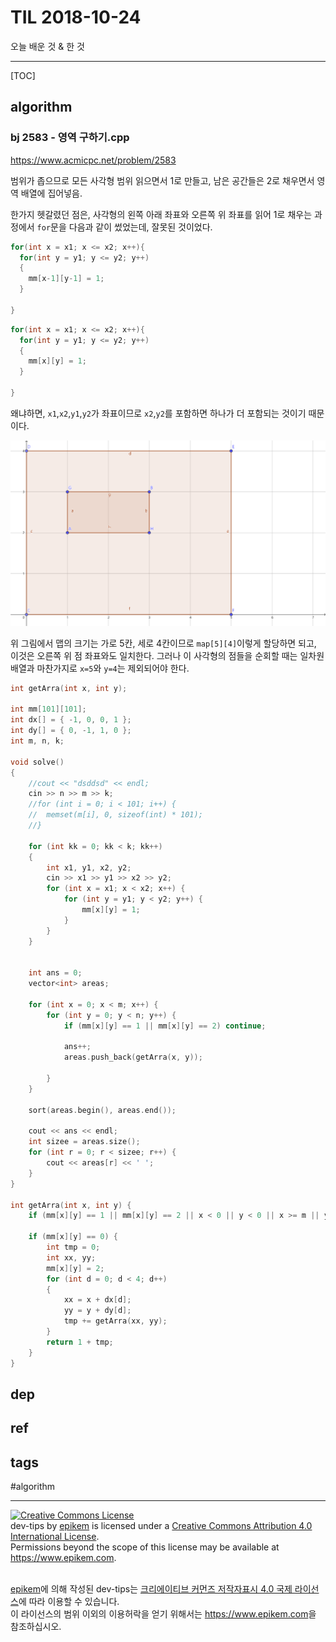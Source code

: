 # TIL 2018-10-24

오늘 배운 것 & 한 것

--------------------------

[TOC]

## algorithm

### bj 2583 - 영역 구하기.cpp
https://www.acmicpc.net/problem/2583

범위가 좁으므로 모든 사각형 범위 읽으면서 1로 만들고,
남은 공간들은 2로 채우면서 영역 배열에 집어넣음.

한가지 헷갈렸던 점은, 사각형의 왼쪽 아래 좌표와 오른쪽 위 좌표를 읽어 1로 채우는 과정에서 `for`문을 다음과 같이 썼었는데, 잘못된 것이었다.

```cpp
for(int x = x1; x <= x2; x++){
  for(int y = y1; y <= y2; y++)
  {
    mm[x-1][y-1] = 1;
  }
  
}
```

```cpp
for(int x = x1; x <= x2; x++){
  for(int y = y1; y <= y2; y++)
  {
    mm[x][y] = 1;
  }
  
}
```

왜냐하면, `x1`,`x2`,`y1`,`y2`가 좌표이므로 `x2`,`y2`를 포함하면 하나가 더 포함되는 것이기 때문이다.

![Geogebra image](2018-10-24-img1.png "Geogebra image")

위 그림에서 맵의 크기는 가로 5칸, 세로 4칸이므로 `map[5][4]`이렇게 할당하면 되고, 이것은 오른쪽 위 점 좌표와도 일치한다. 그러나 이 사각형의 점들을 순회할 때는 일차원 배열과 마찬가지로 `x=5`와 `y=4`는 제외되어야 한다.

```cpp
int getArra(int x, int y);

int mm[101][101];
int dx[] = { -1, 0, 0, 1 };
int dy[] = { 0, -1, 1, 0 };
int m, n, k;

void solve()
{
	//cout << "dsddsd" << endl;
	cin >> n >> m >> k;
	//for (int i = 0; i < 101; i++) {
	//	memset(m[i], 0, sizeof(int) * 101);
	//}

	for (int kk = 0; kk < k; kk++)
	{
		int x1, y1, x2, y2;
		cin >> x1 >> y1 >> x2 >> y2;
		for (int x = x1; x < x2; x++) {
			for (int y = y1; y < y2; y++) {
				mm[x][y] = 1;
			}
		}
	}

	
	int ans = 0;
	vector<int> areas;
	
	for (int x = 0; x < m; x++) {
		for (int y = 0; y < n; y++) {
			if (mm[x][y] == 1 || mm[x][y] == 2) continue;

			ans++;
			areas.push_back(getArra(x, y));

		}
	}

	sort(areas.begin(), areas.end());

	cout << ans << endl;
	int sizee = areas.size();
	for (int r = 0; r < sizee; r++) {
		cout << areas[r] << ' ';
	}
}

int getArra(int x, int y) {
	if (mm[x][y] == 1 || mm[x][y] == 2 || x < 0 || y < 0 || x >= m || y >= n) return 0;

	if (mm[x][y] == 0) {
		int tmp = 0;
		int xx, yy;
		mm[x][y] = 2;
		for (int d = 0; d < 4; d++)
		{
			xx = x + dx[d];
			yy = y + dy[d];
			tmp += getArra(xx, yy);
		}
		return 1 + tmp;
	}
}
```

## dep

## ref

## tags
  #algorithm



--------------------------


<!-- license start -->

<a rel="license" href="http://creativecommons.org/licenses/by/4.0/"><img alt="Creative Commons License" style="border-width:0" src="https://i.creativecommons.org/l/by/4.0/88x31.png" /></a>
<br /><span xmlns:dct="http://purl.org/dc/terms/" property="dct:title">dev-tips</span> by <a xmlns:cc="http://creativecommons.org/ns#" href="https://www.github.com/epikem/dev-tips" property="cc:attributionName" rel="cc:attributionURL">epikem</a> is licensed under a <a rel="license" href="http://creativecommons.org/licenses/by/4.0/">Creative Commons Attribution 4.0 International License</a>.<br />Permissions beyond the scope of this license may be available at <a xmlns:cc="http://creativecommons.org/ns#" href="https://www.epikem.com" rel="cc:morePermissions">https://www.epikem.com</a>.

<br /><a xmlns:cc="http://creativecommons.org/ns#" href="https://www.github.com/epikem/dev-tips" property="cc:attributionName" rel="cc:attributionURL">epikem</a>에 의해 작성된 <span xmlns:dct="http://purl.org/dc/terms/" property="dct:title">dev-tips</span>는 <a rel="license" href="http://creativecommons.org/licenses/by/4.0/">크리에이티브 커먼즈 저작자표시 4.0 국제 라이선스</a>에 따라 이용할 수 있습니다.<br />이 라이선스의 범위 이외의 이용허락을 얻기 위해서는 <a xmlns:cc="http://creativecommons.org/ns#" href="https://www.epikem.com" rel="cc:morePermissions">https://www.epikem.com</a>을 참조하십시오.

<!-- license end -->